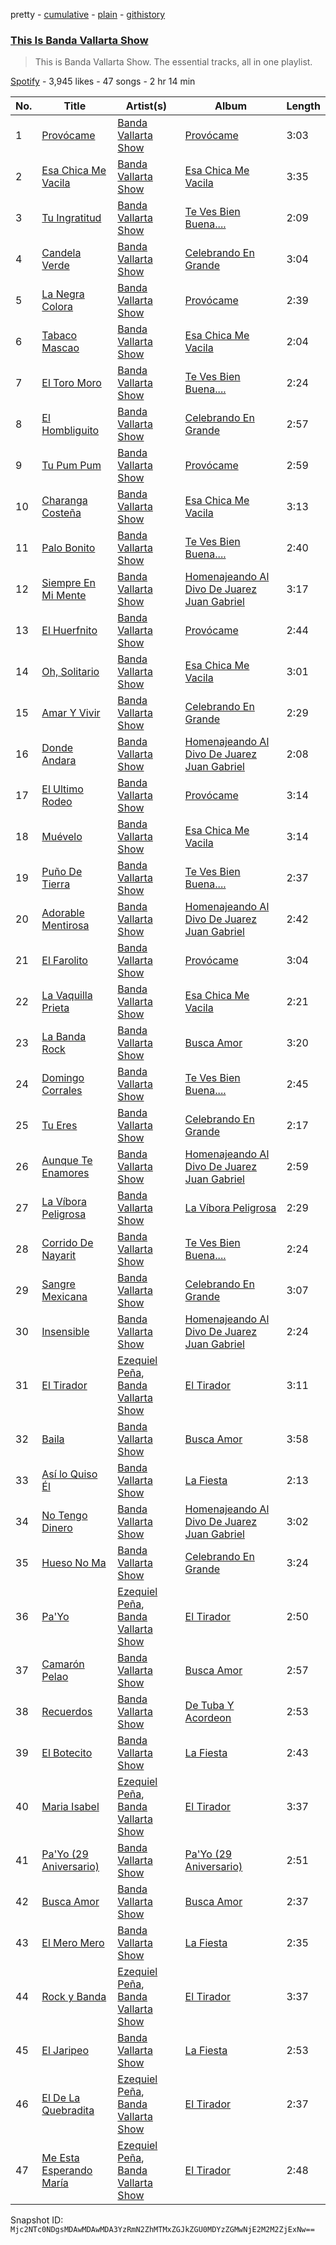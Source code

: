 pretty - [cumulative](/playlists/cumulative/37i9dQZF1DZ06evO1rZXin.md) - [plain](/playlists/plain/37i9dQZF1DZ06evO1rZXin) - [githistory](https://github.githistory.xyz/mackorone/spotify-playlist-archive/blob/main/playlists/plain/37i9dQZF1DZ06evO1rZXin)

### [This Is Banda Vallarta Show](https://open.spotify.com/playlist/37i9dQZF1DZ06evO1rZXin)

> This is Banda Vallarta Show\. The essential tracks, all in one playlist.

[Spotify](https://open.spotify.com/user/spotify) - 3,945 likes - 47 songs - 2 hr 14 min

| No. | Title | Artist(s) | Album | Length |
|---|---|---|---|---|
| 1 | [Provócame](https://open.spotify.com/track/1L07qYzsQyoAH8yactEpLt) | [Banda Vallarta Show](https://open.spotify.com/artist/2x0jMwWdICvSU2qqAh30h5) | [Provócame](https://open.spotify.com/album/3OQXVUDVYWspLfqyUXcM1X) | 3:03 |
| 2 | [Esa Chica Me Vacila](https://open.spotify.com/track/3B4DGPWuk7VeEFj6IFlC24) | [Banda Vallarta Show](https://open.spotify.com/artist/2x0jMwWdICvSU2qqAh30h5) | [Esa Chica Me Vacila](https://open.spotify.com/album/216Vvwkcgb3OR27a8Gwt7Q) | 3:35 |
| 3 | [Tu Ingratitud](https://open.spotify.com/track/1gwYPt8DMu4LxAAhpS3cWH) | [Banda Vallarta Show](https://open.spotify.com/artist/2x0jMwWdICvSU2qqAh30h5) | [Te Ves Bien Buena....](https://open.spotify.com/album/2ZTXAvGzM5zhmtImL9G2CJ) | 2:09 |
| 4 | [Candela Verde](https://open.spotify.com/track/4DCsgTNqInQ1EdHwHATiMr) | [Banda Vallarta Show](https://open.spotify.com/artist/2x0jMwWdICvSU2qqAh30h5) | [Celebrando En Grande](https://open.spotify.com/album/3FvOTZpZwrFZDmYDXaHoAJ) | 3:04 |
| 5 | [La Negra Colora](https://open.spotify.com/track/723g6T7oEsGQiDQ5AQZ5Vq) | [Banda Vallarta Show](https://open.spotify.com/artist/2x0jMwWdICvSU2qqAh30h5) | [Provócame](https://open.spotify.com/album/3OQXVUDVYWspLfqyUXcM1X) | 2:39 |
| 6 | [Tabaco Mascao](https://open.spotify.com/track/5Co1f3RoqnIVLr526pQG4Y) | [Banda Vallarta Show](https://open.spotify.com/artist/2x0jMwWdICvSU2qqAh30h5) | [Esa Chica Me Vacila](https://open.spotify.com/album/216Vvwkcgb3OR27a8Gwt7Q) | 2:04 |
| 7 | [El Toro Moro](https://open.spotify.com/track/3dK0G4fedpTO1yJ7z4WiZk) | [Banda Vallarta Show](https://open.spotify.com/artist/2x0jMwWdICvSU2qqAh30h5) | [Te Ves Bien Buena....](https://open.spotify.com/album/2ZTXAvGzM5zhmtImL9G2CJ) | 2:24 |
| 8 | [El Hombliguito](https://open.spotify.com/track/3zGRGy0Db4640OrA0zRg6i) | [Banda Vallarta Show](https://open.spotify.com/artist/2x0jMwWdICvSU2qqAh30h5) | [Celebrando En Grande](https://open.spotify.com/album/3FvOTZpZwrFZDmYDXaHoAJ) | 2:57 |
| 9 | [Tu Pum Pum](https://open.spotify.com/track/20Iwdh4p7oylXnRjk3TNAS) | [Banda Vallarta Show](https://open.spotify.com/artist/2x0jMwWdICvSU2qqAh30h5) | [Provócame](https://open.spotify.com/album/3OQXVUDVYWspLfqyUXcM1X) | 2:59 |
| 10 | [Charanga Costeña](https://open.spotify.com/track/3TQxsPoOgAzOQonz5tbxL5) | [Banda Vallarta Show](https://open.spotify.com/artist/2x0jMwWdICvSU2qqAh30h5) | [Esa Chica Me Vacila](https://open.spotify.com/album/216Vvwkcgb3OR27a8Gwt7Q) | 3:13 |
| 11 | [Palo Bonito](https://open.spotify.com/track/7yldON0oRBFYzW4H1cz7au) | [Banda Vallarta Show](https://open.spotify.com/artist/2x0jMwWdICvSU2qqAh30h5) | [Te Ves Bien Buena....](https://open.spotify.com/album/2ZTXAvGzM5zhmtImL9G2CJ) | 2:40 |
| 12 | [Siempre En Mi Mente](https://open.spotify.com/track/0G1YgtrjrXQ5GHN8FeJP3r) | [Banda Vallarta Show](https://open.spotify.com/artist/2x0jMwWdICvSU2qqAh30h5) | [Homenajeando Al Divo De Juarez Juan Gabriel](https://open.spotify.com/album/3qOEmcSIxId5nhyrTlnU7y) | 3:17 |
| 13 | [El Huerfnito](https://open.spotify.com/track/4pOFtfV3QirO4aSdnrmtXh) | [Banda Vallarta Show](https://open.spotify.com/artist/2x0jMwWdICvSU2qqAh30h5) | [Provócame](https://open.spotify.com/album/3OQXVUDVYWspLfqyUXcM1X) | 2:44 |
| 14 | [Oh, Solitario](https://open.spotify.com/track/2Xq6Sp3rBPCh4xlNflkzsF) | [Banda Vallarta Show](https://open.spotify.com/artist/2x0jMwWdICvSU2qqAh30h5) | [Esa Chica Me Vacila](https://open.spotify.com/album/216Vvwkcgb3OR27a8Gwt7Q) | 3:01 |
| 15 | [Amar Y Vivir](https://open.spotify.com/track/7j7y45409vTBOFgGATgr21) | [Banda Vallarta Show](https://open.spotify.com/artist/2x0jMwWdICvSU2qqAh30h5) | [Celebrando En Grande](https://open.spotify.com/album/3FvOTZpZwrFZDmYDXaHoAJ) | 2:29 |
| 16 | [Donde Andara](https://open.spotify.com/track/0AyrlaMKDLV7fA2w6vhA15) | [Banda Vallarta Show](https://open.spotify.com/artist/2x0jMwWdICvSU2qqAh30h5) | [Homenajeando Al Divo De Juarez Juan Gabriel](https://open.spotify.com/album/3qOEmcSIxId5nhyrTlnU7y) | 2:08 |
| 17 | [El Ultimo Rodeo](https://open.spotify.com/track/41BavIqhW0j16R7w6QCYEg) | [Banda Vallarta Show](https://open.spotify.com/artist/2x0jMwWdICvSU2qqAh30h5) | [Provócame](https://open.spotify.com/album/3OQXVUDVYWspLfqyUXcM1X) | 3:14 |
| 18 | [Muévelo](https://open.spotify.com/track/3N4fXn95JzMo9slLuZWArp) | [Banda Vallarta Show](https://open.spotify.com/artist/2x0jMwWdICvSU2qqAh30h5) | [Esa Chica Me Vacila](https://open.spotify.com/album/216Vvwkcgb3OR27a8Gwt7Q) | 3:14 |
| 19 | [Puño De Tierra](https://open.spotify.com/track/7BXuEt4g7zQyRQ4d48gVN2) | [Banda Vallarta Show](https://open.spotify.com/artist/2x0jMwWdICvSU2qqAh30h5) | [Te Ves Bien Buena....](https://open.spotify.com/album/2ZTXAvGzM5zhmtImL9G2CJ) | 2:37 |
| 20 | [Adorable Mentirosa](https://open.spotify.com/track/5pdyC8dxuOxAIIZ0T8w0uP) | [Banda Vallarta Show](https://open.spotify.com/artist/2x0jMwWdICvSU2qqAh30h5) | [Homenajeando Al Divo De Juarez Juan Gabriel](https://open.spotify.com/album/3qOEmcSIxId5nhyrTlnU7y) | 2:42 |
| 21 | [El Farolito](https://open.spotify.com/track/6tgo5wDSNaVuqbCboIrCRb) | [Banda Vallarta Show](https://open.spotify.com/artist/2x0jMwWdICvSU2qqAh30h5) | [Provócame](https://open.spotify.com/album/3OQXVUDVYWspLfqyUXcM1X) | 3:04 |
| 22 | [La Vaquilla Prieta](https://open.spotify.com/track/0jhRgpAn9jcs4zoJ7h7v1m) | [Banda Vallarta Show](https://open.spotify.com/artist/2x0jMwWdICvSU2qqAh30h5) | [Esa Chica Me Vacila](https://open.spotify.com/album/216Vvwkcgb3OR27a8Gwt7Q) | 2:21 |
| 23 | [La Banda Rock](https://open.spotify.com/track/448szMJep2MNhcZLVeMeGn) | [Banda Vallarta Show](https://open.spotify.com/artist/2x0jMwWdICvSU2qqAh30h5) | [Busca Amor](https://open.spotify.com/album/7HCdsi7pbDlzVWuglC3dJt) | 3:20 |
| 24 | [Domingo Corrales](https://open.spotify.com/track/2WogPzSF1nbc0oA2bbPab9) | [Banda Vallarta Show](https://open.spotify.com/artist/2x0jMwWdICvSU2qqAh30h5) | [Te Ves Bien Buena....](https://open.spotify.com/album/2ZTXAvGzM5zhmtImL9G2CJ) | 2:45 |
| 25 | [Tu Eres](https://open.spotify.com/track/1X7Hd8e5UMupAtXmMkAN9f) | [Banda Vallarta Show](https://open.spotify.com/artist/2x0jMwWdICvSU2qqAh30h5) | [Celebrando En Grande](https://open.spotify.com/album/3FvOTZpZwrFZDmYDXaHoAJ) | 2:17 |
| 26 | [Aunque Te Enamores](https://open.spotify.com/track/3hYcxOVvz56QOyqFSYkLOu) | [Banda Vallarta Show](https://open.spotify.com/artist/2x0jMwWdICvSU2qqAh30h5) | [Homenajeando Al Divo De Juarez Juan Gabriel](https://open.spotify.com/album/3qOEmcSIxId5nhyrTlnU7y) | 2:59 |
| 27 | [La Víbora Peligrosa](https://open.spotify.com/track/1vrvC8YI2sBhua5rG5e3q7) | [Banda Vallarta Show](https://open.spotify.com/artist/2x0jMwWdICvSU2qqAh30h5) | [La Víbora Peligrosa](https://open.spotify.com/album/4BOEpDy5jrjwKmDDZ6QCss) | 2:29 |
| 28 | [Corrido De Nayarit](https://open.spotify.com/track/0uwQdOxlr8tXd94aKGOhvU) | [Banda Vallarta Show](https://open.spotify.com/artist/2x0jMwWdICvSU2qqAh30h5) | [Te Ves Bien Buena....](https://open.spotify.com/album/2ZTXAvGzM5zhmtImL9G2CJ) | 2:24 |
| 29 | [Sangre Mexicana](https://open.spotify.com/track/21AQG7xtw9UdHTH8Yy6pGN) | [Banda Vallarta Show](https://open.spotify.com/artist/2x0jMwWdICvSU2qqAh30h5) | [Celebrando En Grande](https://open.spotify.com/album/3FvOTZpZwrFZDmYDXaHoAJ) | 3:07 |
| 30 | [Insensible](https://open.spotify.com/track/4obs3aaHJMnCR71GqKmTIO) | [Banda Vallarta Show](https://open.spotify.com/artist/2x0jMwWdICvSU2qqAh30h5) | [Homenajeando Al Divo De Juarez Juan Gabriel](https://open.spotify.com/album/3qOEmcSIxId5nhyrTlnU7y) | 2:24 |
| 31 | [El Tirador](https://open.spotify.com/track/3F2dFmMNcTWAPU6xPARLTA) | [Ezequiel Peña](https://open.spotify.com/artist/4rWWouSk4D5OSFFFo2bmty), [Banda Vallarta Show](https://open.spotify.com/artist/2x0jMwWdICvSU2qqAh30h5) | [El Tirador](https://open.spotify.com/album/5ZPBfxIb9pSrhk3ZDxjoiJ) | 3:11 |
| 32 | [Baila](https://open.spotify.com/track/1MiPQr7yIqBOskWia7ZMIs) | [Banda Vallarta Show](https://open.spotify.com/artist/2x0jMwWdICvSU2qqAh30h5) | [Busca Amor](https://open.spotify.com/album/7HCdsi7pbDlzVWuglC3dJt) | 3:58 |
| 33 | [Así lo Quiso Él](https://open.spotify.com/track/4K2NgTCeLM0KkrdZpGYAw6) | [Banda Vallarta Show](https://open.spotify.com/artist/2x0jMwWdICvSU2qqAh30h5) | [La Fiesta](https://open.spotify.com/album/2RugkPK9AkrK0iudXq7eOy) | 2:13 |
| 34 | [No Tengo Dinero](https://open.spotify.com/track/4hgqP8VpweSME8P2m90XkM) | [Banda Vallarta Show](https://open.spotify.com/artist/2x0jMwWdICvSU2qqAh30h5) | [Homenajeando Al Divo De Juarez Juan Gabriel](https://open.spotify.com/album/3qOEmcSIxId5nhyrTlnU7y) | 3:02 |
| 35 | [Hueso No Ma](https://open.spotify.com/track/3Sa8pP7ntuNmr4hkFYzJUP) | [Banda Vallarta Show](https://open.spotify.com/artist/2x0jMwWdICvSU2qqAh30h5) | [Celebrando En Grande](https://open.spotify.com/album/3FvOTZpZwrFZDmYDXaHoAJ) | 3:24 |
| 36 | [Pa'Yo](https://open.spotify.com/track/3qgQfKKwAWbW6SMg82jsZt) | [Ezequiel Peña](https://open.spotify.com/artist/4rWWouSk4D5OSFFFo2bmty), [Banda Vallarta Show](https://open.spotify.com/artist/2x0jMwWdICvSU2qqAh30h5) | [El Tirador](https://open.spotify.com/album/5ZPBfxIb9pSrhk3ZDxjoiJ) | 2:50 |
| 37 | [Camarón Pelao](https://open.spotify.com/track/4TVANpQOkqEjTjge4Xk8zu) | [Banda Vallarta Show](https://open.spotify.com/artist/2x0jMwWdICvSU2qqAh30h5) | [Busca Amor](https://open.spotify.com/album/7HCdsi7pbDlzVWuglC3dJt) | 2:57 |
| 38 | [Recuerdos](https://open.spotify.com/track/6IqFKEgroCXz9dBWXz3qUe) | [Banda Vallarta Show](https://open.spotify.com/artist/2x0jMwWdICvSU2qqAh30h5) | [De Tuba Y Acordeon](https://open.spotify.com/album/2L5CrSYs1TPtMi6SebSk0P) | 2:53 |
| 39 | [El Botecito](https://open.spotify.com/track/1Tmtcb57PhTfpsxEPCREXT) | [Banda Vallarta Show](https://open.spotify.com/artist/2x0jMwWdICvSU2qqAh30h5) | [La Fiesta](https://open.spotify.com/album/2RugkPK9AkrK0iudXq7eOy) | 2:43 |
| 40 | [Maria Isabel](https://open.spotify.com/track/3nDbscVfqMmR8AtuCdCh6l) | [Ezequiel Peña](https://open.spotify.com/artist/4rWWouSk4D5OSFFFo2bmty), [Banda Vallarta Show](https://open.spotify.com/artist/2x0jMwWdICvSU2qqAh30h5) | [El Tirador](https://open.spotify.com/album/5ZPBfxIb9pSrhk3ZDxjoiJ) | 3:37 |
| 41 | [Pa'Yo \(29 Aniversario\)](https://open.spotify.com/track/7sWfYlWAg41RecShBHPmQy) | [Banda Vallarta Show](https://open.spotify.com/artist/2x0jMwWdICvSU2qqAh30h5) | [Pa'Yo \(29 Aniversario\)](https://open.spotify.com/album/6z65xfT72GrvHDTwWduVdZ) | 2:51 |
| 42 | [Busca Amor](https://open.spotify.com/track/6Rxrnu77wkUmv5RufRc5Pi) | [Banda Vallarta Show](https://open.spotify.com/artist/2x0jMwWdICvSU2qqAh30h5) | [Busca Amor](https://open.spotify.com/album/7HCdsi7pbDlzVWuglC3dJt) | 2:37 |
| 43 | [El Mero Mero](https://open.spotify.com/track/5ilob0TpOQa1bPb5it9JM0) | [Banda Vallarta Show](https://open.spotify.com/artist/2x0jMwWdICvSU2qqAh30h5) | [La Fiesta](https://open.spotify.com/album/2RugkPK9AkrK0iudXq7eOy) | 2:35 |
| 44 | [Rock y Banda](https://open.spotify.com/track/5K0720vRnLAH1ViBjog5mV) | [Ezequiel Peña](https://open.spotify.com/artist/4rWWouSk4D5OSFFFo2bmty), [Banda Vallarta Show](https://open.spotify.com/artist/2x0jMwWdICvSU2qqAh30h5) | [El Tirador](https://open.spotify.com/album/5ZPBfxIb9pSrhk3ZDxjoiJ) | 3:37 |
| 45 | [El Jaripeo](https://open.spotify.com/track/6G1a8yaZabFLVI1LNA5WHz) | [Banda Vallarta Show](https://open.spotify.com/artist/2x0jMwWdICvSU2qqAh30h5) | [La Fiesta](https://open.spotify.com/album/2RugkPK9AkrK0iudXq7eOy) | 2:53 |
| 46 | [El De La Quebradita](https://open.spotify.com/track/0gepkxfyt2butMir2ZRdGl) | [Ezequiel Peña](https://open.spotify.com/artist/4rWWouSk4D5OSFFFo2bmty), [Banda Vallarta Show](https://open.spotify.com/artist/2x0jMwWdICvSU2qqAh30h5) | [El Tirador](https://open.spotify.com/album/5ZPBfxIb9pSrhk3ZDxjoiJ) | 2:37 |
| 47 | [Me Esta Esperando María](https://open.spotify.com/track/2J6kuEZixaichCGIGn8lgz) | [Ezequiel Peña](https://open.spotify.com/artist/4rWWouSk4D5OSFFFo2bmty), [Banda Vallarta Show](https://open.spotify.com/artist/2x0jMwWdICvSU2qqAh30h5) | [El Tirador](https://open.spotify.com/album/5ZPBfxIb9pSrhk3ZDxjoiJ) | 2:48 |

Snapshot ID: `Mjc2NTc0NDgsMDAwMDAwMDA3YzRmN2ZhMTMxZGJkZGU0MDYzZGMwNjE2M2M2ZjExNw==`

